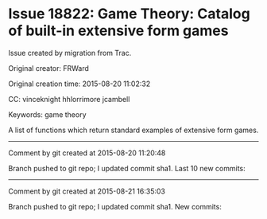 # Issue 18822: Game Theory: Catalog of built-in extensive form games

Issue created by migration from Trac.

Original creator: FRWard

Original creation time: 2015-08-20 11:02:32

CC:  vinceknight hhlorrimore jcambell

Keywords: game theory

A list of functions which return standard examples of extensive form games.


---

Comment by git created at 2015-08-20 11:20:48

Branch pushed to git repo; I updated commit sha1. Last 10 new commits:


---

Comment by git created at 2015-08-21 16:35:03

Branch pushed to git repo; I updated commit sha1. New commits:
